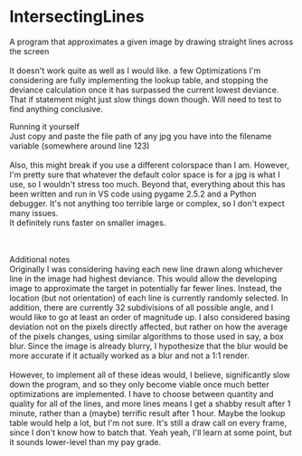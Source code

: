 # IntersectingLines
A program that approximates a given image by drawing straight lines across the screen<br>
<br>
It doesn't work quite as well as I would like. a few Optimizations I'm considering are fully implementing the lookup table, and stopping the deviance calculation once it has surpassed the current lowest deviance. That if statement might just slow things down though. Will need to test to find anything conclusive.<br>


Running it yourself <br>
Just copy and paste the file path of any jpg you have into the filename variable (somewhere around line 123)<br>
<br>
Also, this might break if you use a different colorspace than I am. However, I'm pretty sure that whatever the default color space is for a jpg is what I use, so I wouldn't stress too much. Beyond that, everything about this has been written and run in VS code using pygame 2.5.2 and a Python debugger. It's not anything too terrible large or complex, so I don't expect many issues.<br>
It definitely runs faster on smaller images.<br>
<br>
<br>

Additional notes<br>
Originally I was considering having each new line drawn along whichever line in the image had highest deviance. This would allow the developing image to approximate the target in potentially far fewer lines. Instead, the location (but not orientation) of each line is currently randomly selected. In addition, there are currently 32 subdivisions of all possible angle, and I would like to go at least an order of magnitude up. I also considered basing deviation not on the pixels directly affected, but rather on how the average of the pixels changes, using similar algorithms to those used in say, a box blur. Since the image is already blurry, I hypothesize that the blur would be more accurate if it actually worked as a blur and not a 1:1 render.<br>
<br>
However, to implement all of these ideas would, I believe, significantly slow down the program, and so they only become viable once much better optimizations are implemented. I have to choose between quantity and quality for all of the lines, and more lines means I get a shabby result after 1 minute, rather than a (maybe) terrific result after 1 hour. Maybe the lookup table would help a lot, but I'm not sure. It's still a draw call on every frame, since I don't know how to batch that. Yeah yeah, I'll learn at some point, but it sounds lower-level than my pay grade.
